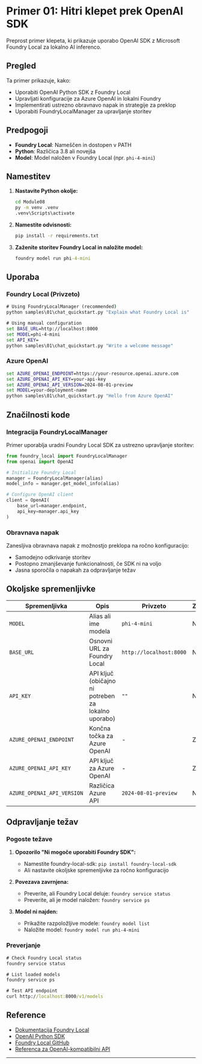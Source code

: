 <!--
CO_OP_TRANSLATOR_METADATA:
{
  "original_hash": "fb649a75048715165e76e20b366620a9",
  "translation_date": "2025-09-25T02:13:17+00:00",
  "source_file": "Module08/samples/01/README.md",
  "language_code": "sl"
}
-->
# Primer 01: Hitri klepet prek OpenAI SDK

Preprost primer klepeta, ki prikazuje uporabo OpenAI SDK z Microsoft Foundry Local za lokalno AI inferenco.

## Pregled

Ta primer prikazuje, kako:
- Uporabiti OpenAI Python SDK z Foundry Local
- Upravljati konfiguracije za Azure OpenAI in lokalni Foundry
- Implementirati ustrezno obravnavo napak in strategije za preklop
- Uporabiti FoundryLocalManager za upravljanje storitev

## Predpogoji

- **Foundry Local**: Nameščen in dostopen v PATH
- **Python**: Različica 3.8 ali novejša
- **Model**: Model naložen v Foundry Local (npr. `phi-4-mini`)

## Namestitev

1. **Nastavite Python okolje:**
   ```cmd
   cd Module08
   py -m venv .venv
   .venv\Scripts\activate
   ```

2. **Namestite odvisnosti:**
   ```cmd
   pip install -r requirements.txt
   ```

3. **Zaženite storitev Foundry Local in naložite model:**
   ```cmd
   foundry model run phi-4-mini
   ```


## Uporaba

### Foundry Local (Privzeto)

```cmd
# Using FoundryLocalManager (recommended)
python samples\01\chat_quickstart.py "Explain what Foundry Local is"

# Using manual configuration
set BASE_URL=http://localhost:8000
set MODEL=phi-4-mini
set API_KEY=
python samples\01\chat_quickstart.py "Write a welcome message"
```

### Azure OpenAI

```cmd
set AZURE_OPENAI_ENDPOINT=https://your-resource.openai.azure.com
set AZURE_OPENAI_API_KEY=your-api-key
set AZURE_OPENAI_API_VERSION=2024-08-01-preview
set MODEL=your-deployment-name
python samples\01\chat_quickstart.py "Hello from Azure OpenAI"
```


## Značilnosti kode

### Integracija FoundryLocalManager

Primer uporablja uradni Foundry Local SDK za ustrezno upravljanje storitev:

```python
from foundry_local import FoundryLocalManager
from openai import OpenAI

# Initialize Foundry Local
manager = FoundryLocalManager(alias)
model_info = manager.get_model_info(alias)

# Configure OpenAI client
client = OpenAI(
    base_url=manager.endpoint,
    api_key=manager.api_key
)
```


### Obravnava napak

Zanesljiva obravnava napak z možnostjo preklopa na ročno konfiguracijo:
- Samodejno odkrivanje storitev
- Postopno zmanjševanje funkcionalnosti, če SDK ni na voljo
- Jasna sporočila o napakah za odpravljanje težav

## Okoljske spremenljivke

| Spremenljivka | Opis | Privzeto | Zahtevano |
|---------------|------|----------|-----------|
| `MODEL` | Alias ali ime modela | `phi-4-mini` | Ne |
| `BASE_URL` | Osnovni URL za Foundry Local | `http://localhost:8000` | Ne |
| `API_KEY` | API ključ (običajno ni potreben za lokalno uporabo) | `""` | Ne |
| `AZURE_OPENAI_ENDPOINT` | Končna točka za Azure OpenAI | - | Za Azure |
| `AZURE_OPENAI_API_KEY` | API ključ za Azure OpenAI | - | Za Azure |
| `AZURE_OPENAI_API_VERSION` | Različica Azure API | `2024-08-01-preview` | Ne |

## Odpravljanje težav

### Pogoste težave

1. **Opozorilo "Ni mogoče uporabiti Foundry SDK":**
   - Namestite foundry-local-sdk: `pip install foundry-local-sdk`
   - Ali nastavite okoljske spremenljivke za ročno konfiguracijo

2. **Povezava zavrnjena:**
   - Preverite, ali Foundry Local deluje: `foundry service status`
   - Preverite, ali je model naložen: `foundry service ps`

3. **Model ni najden:**
   - Prikažite razpoložljive modele: `foundry model list`
   - Naložite model: `foundry model run phi-4-mini`

### Preverjanje

```cmd
# Check Foundry Local status
foundry service status

# List loaded models
foundry service ps

# Test API endpoint
curl http://localhost:8000/v1/models
```


## Reference

- [Dokumentacija Foundry Local](https://learn.microsoft.com/azure/ai-foundry/foundry-local/)
- [OpenAI Python SDK](https://github.com/openai/openai-python)
- [Foundry Local GitHub](https://github.com/microsoft/Foundry-Local)
- [Referenca za OpenAI-kompatibilni API](https://learn.microsoft.com/azure/ai-foundry/foundry-local/how-to/how-to-integrate-with-inference-sdks)

---

